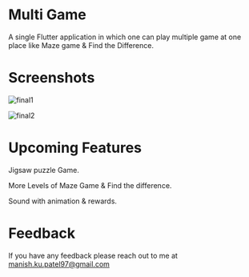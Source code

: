 # Multi Game

A single Flutter application in which one can play multiple game at one place like Maze game & Find the Difference.

# Screenshots

![final1](https://user-images.githubusercontent.com/132699582/236666208-f4557419-2760-4fdb-a08e-7a51604945ec.png)

![final2](https://user-images.githubusercontent.com/132699582/236666523-85351495-eee5-418b-b51d-1a251f02f168.png)

# Upcoming Features

Jigsaw puzzle Game.

More Levels of Maze Game & Find the difference.

Sound with animation & rewards.

# Feedback

If you have any feedback please reach out to me at manish.ku.patel97@gmail.com
